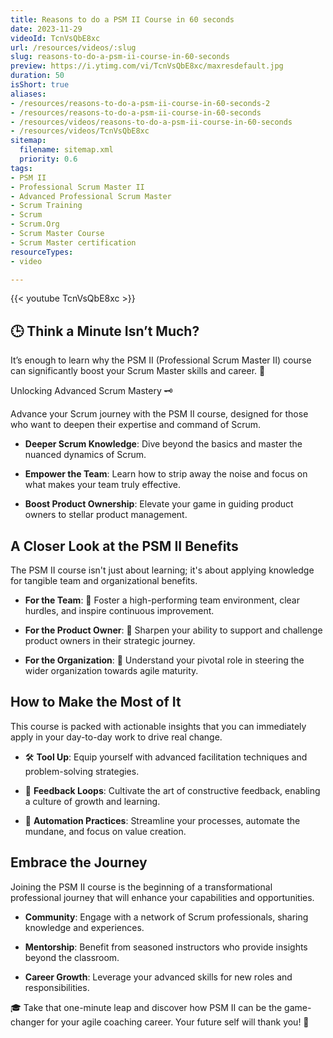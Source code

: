 ```yaml
---
title: Reasons to do a PSM II Course in 60 seconds
date: 2023-11-29
videoId: TcnVsQbE8xc
url: /resources/videos/:slug
slug: reasons-to-do-a-psm-ii-course-in-60-seconds
preview: https://i.ytimg.com/vi/TcnVsQbE8xc/maxresdefault.jpg
duration: 50
isShort: true
aliases:
- /resources/reasons-to-do-a-psm-ii-course-in-60-seconds-2
- /resources/reasons-to-do-a-psm-ii-course-in-60-seconds
- /resources/videos/reasons-to-do-a-psm-ii-course-in-60-seconds
- /resources/videos/TcnVsQbE8xc
sitemap:
  filename: sitemap.xml
  priority: 0.6
tags:
- PSM II
- Professional Scrum Master II
- Advanced Professional Scrum Master
- Scrum Training
- Scrum
- Scrum.Org
- Scrum Master Course
- Scrum Master certification
resourceTypes:
- video

---
```

{{< youtube TcnVsQbE8xc >}}

## 🕒 Think a Minute Isn’t Much?  

It’s enough to learn why the PSM II (Professional Scrum Master II) course can significantly boost your Scrum Master skills and career. 🚀 

Unlocking Advanced Scrum Mastery 🗝️ 

Advance your Scrum journey with the PSM II course, designed for those who want to deepen their expertise and command of Scrum. 

- **Deeper Scrum Knowledge**: Dive beyond the basics and master the nuanced dynamics of Scrum. 

- **Empower the Team**: Learn how to strip away the noise and focus on what makes your team truly effective. 

- **Boost Product Ownership**: Elevate your game in guiding product owners to stellar product management. 

## A Closer Look at the PSM II Benefits 

The PSM II course isn't just about learning; it's about applying knowledge for tangible team and organizational benefits. 

- **For the Team**: 🤝 Foster a high-performing team environment, clear hurdles, and inspire continuous improvement. 

- **For the Product Owner**: 🎯 Sharpen your ability to support and challenge product owners in their strategic journey. 

- **For the Organization**: 🏢 Understand your pivotal role in steering the wider organization towards agile maturity. 

## How to Make the Most of It 

This course is packed with actionable insights that you can immediately apply in your day-to-day work to drive real change. 

- 🛠️ **Tool Up**: Equip yourself with advanced facilitation techniques and problem-solving strategies. 

- 🔄 **Feedback Loops**: Cultivate the art of constructive feedback, enabling a culture of growth and learning. 

- 🤖 **Automation Practices**: Streamline your processes, automate the mundane, and focus on value creation. 

## Embrace the Journey 

Joining the PSM II course is the beginning of a transformational professional journey that will enhance your capabilities and opportunities. 

- **Community**: Engage with a network of Scrum professionals, sharing knowledge and experiences. 

- **Mentorship**: Benefit from seasoned instructors who provide insights beyond the classroom. 

- **Career Growth**: Leverage your advanced skills for new roles and responsibilities. 

🎓 Take that one-minute leap and discover how PSM II can be the game-changer for your agile coaching career. Your future self will thank you! 🌟





